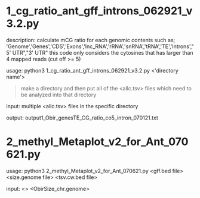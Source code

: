 # 1_cg_ratio_ant_gff_introns_062921_v3.2.py
description: calculate mCG ratio for each genomic contents such as;
'Genome','Genes','CDS','Exons','lnc_RNA','rRNA','snRNA','tRNA','TE','Introns',"5' UTR","3' UTR"
this code only considers the cytosines that has larger than 4 mapped reads (cut off >= 5)

usage: python3 1_cg_ratio_ant_gff_introns_062921_v3.2.py <'directory name'>

> make a directory and then put all of the <allc.tsv> files which need to be analyzed into that directory

input: multiple <allc.tsv> files in the specific directory

output: output1_Obir_genesTE_CG_ratio_co5_intron_070121.txt

# 2_methyl_Metaplot_v2_for_Ant_070621.py

usage: python3 2_methyl_Metaplot_v2_for_Ant_070621.py <gff.bed file> <size.genome file> <tsv.cw.bed file> <OUTPREFIX>

input: <> <ObirSize_chr.genome>
